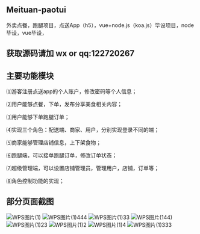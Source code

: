 ## Meituan-paotui
外卖点餐，跑腿项目，点送App（h5），vue+node.js（koa.js）毕设项目，node毕设，vue毕设，
## 获取源码请加 wx or qq:122720267
## 主要功能模块
⑴游客注册点送app的个人账户，修改密码等个人信息；

⑵用户能够点餐，下单，发布分享美食相关内容；

⑶用户能够下单跑腿订单；

⑷实现三个角色：配送端、商家、用户，分别实现登录不同的端；

⑸商家能够管理店铺信息，上下架食物；

⑹跑腿端，可以接单跑腿订单，修改订单状态；

⑺超级管理端，可以设置店铺管理员，管理用户，店铺，订单等；

⑻角色控制功能的实现；


## 部分页面截图
![WPS图片(1)](https://github.com/LSZ579/Meituan-paotui/assets/51916550/2d020b9e-5287-4afb-b0bd-a484ed940efa)
![WPS图片(1)444](https://github.com/LSZ579/Meituan-paotui/assets/51916550/bf428c08-237e-4e3a-9bbd-31a10cb883c9)
![WPS图片(1)33](https://github.com/LSZ579/Meituan-paotui/assets/51916550/848d2025-11eb-42fb-ba10-54314e35b2d9)
![WPS图片(144)](https://github.com/LSZ579/Meituan-paotui/assets/51916550/e6332033-3fcc-4f11-9675-39ec34f893b1)
![WPS图片(1)23](https://github.com/LSZ579/Meituan-paotui/assets/51916550/ec015fc4-2544-4763-983d-0c2a50574a5b)
![WPS图片(1)2](https://github.com/LSZ579/Meituan-paotui/assets/51916550/c0f497d6-b7db-484b-96e1-d5d3d58a6f1d)
![WPS图片(1)4](https://github.com/LSZ579/Meituan-paotui/assets/51916550/1fa2421f-479d-4d72-b573-f458202f8fec)
![WPS图片(1)333](https://github.com/LSZ579/Meituan-paotui/assets/51916550/d39a03a3-241b-43dd-8048-44af4b0db5de)

